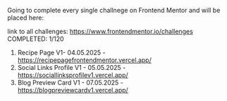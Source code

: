 Going to complete every single challnege on Frontend Mentor and will be placed here:

link to all challenges: https://www.frontendmentor.io/challenges
COMPLETED: 1/120

1) Recipe Page V1- 04.05.2025 - https://recipepagefrontendmentor.vercel.app/
2) Social Links Profile V1 - 05.05.2025 - https://sociallinksprofilev1.vercel.app/
3) Blog Preview Card V1 - 07.05.2025 - https://blogpreviewcardv1.vercel.app/
